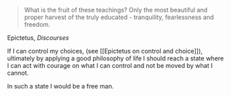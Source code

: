 
> What is the fruit of these teachings? Only the most beautiful and proper harvest of the truly educated  - tranquility, fearlessness and freedom.

Epictetus,  _Discourses_



If I can control my choices, (see [[Epictetus on control and choice]]), ultimately by applying a good philosophy of life I should reach a state where I can act with courage on what I can control and not be moved by what I cannot.

In such a state I would be a free man.